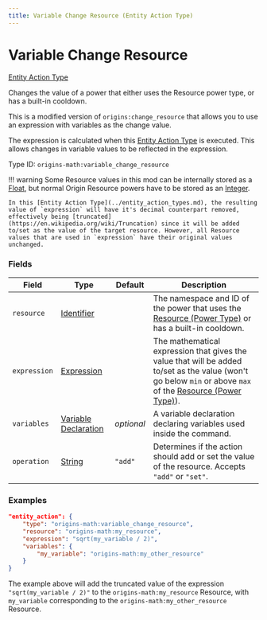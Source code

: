 ```yaml
---
title: Variable Change Resource (Entity Action Type)
---
```


# Variable Change Resource

[Entity Action Type](../entity_action_types.md)

Changes the value of a power that either uses the Resource power type, or has a built-in cooldown.

This is a modified version of `origins:change_resource` that allows you to use an expression with variables as the change value.

The expression is calculated when this [Entity Action Type](../entity_action_types.md) is executed. This allows changes in variable values to be reflected in the expression.

Type ID: `origins-math:variable_change_resource`

!!! warning 
	Some Resource values in this mod can be internally stored as a [Float](https://origins.readthedocs.io/en/latest/types/data_types/float/), but normal Origin Resource powers have to be stored as an [Integer](https://origins.readthedocs.io/en/latest/types/data_types/integer/).
	
	In this [Entity Action Type](../entity_action_types.md), the resulting value of `expression` will have it's decimal counterpart removed, effectively being [truncated](https://en.wikipedia.org/wiki/Truncation) since it will be added to/set as the value of the target resource. However, all Resource values that are used in `expression` have their original values unchanged.

### Fields
| Field			| Type		| Default		| Description								|
|---------------|-----------|---------------|-------------------------------------------|
| `resource`	|[Identifier](https://origins.readthedocs.io/en/latest/types/data_types/identifier/)|	| The namespace and ID of the power that uses the [Resource (Power Type)](https://origins.readthedocs.io/en/latest/types/power_types/resource/) or has a built-in cooldown. |
| `expression`	|[Expression](../data_types/expression.md)| |The mathematical expression that gives the value that will be added to/set as the value (won't go below `min` or above `max` of the [Resource (Power Type)](https://origins.readthedocs.io/en/latest/types/power_types/resource/)).|
| `variables`	|[Variable Declaration](../data_types/variable_declaration.md)|*optional*| A variable declaration declaring variables used inside the command. 	|
| `operation`	|[String](https://origins.readthedocs.io/en/latest/types/data_types/string/)|`"add"`| Determines if the action should add or set the value of the resource. Accepts `"add"` or `"set"`.	|

### Examples
```json
"entity_action": {
	"type": "origins-math:variable_change_resource",
	"resource": "origins-math:my_resource",
	"expression": "sqrt(my_variable / 2)",
	"variables": {
		"my_variable": "origins-math:my_other_resource"
	}
}
```
The example above will add the truncated value of the expression `"sqrt(my_variable / 2)"` to the `origins-math:my_resource` Resource, with `my_variable` corresponding to the `origins-math:my_other_resource` Resource.